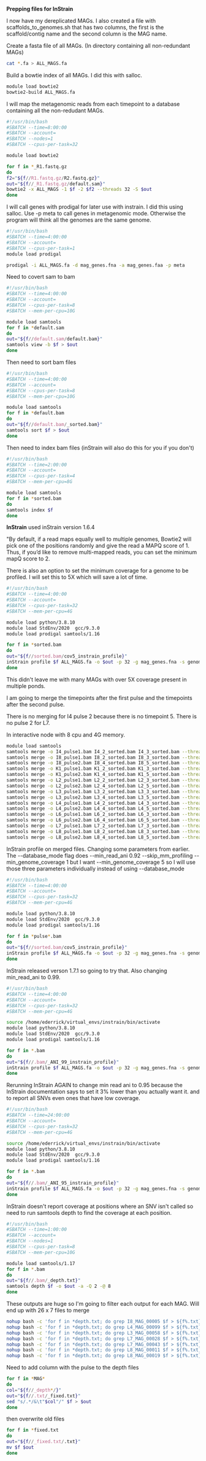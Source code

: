 **Prepping files for InStrain**

I now have my dereplicated MAGs. I also created a file with scaffolds_to_genomes.sh that has two columns, the first is the scaffold/contig name and the second column is the MAG name. 

Create a fasta file of all MAGs. (In directory containing all non-redundant MAGs)

```bash
cat *.fa > ALL_MAGS.fa
```

Build a bowtie index of all MAGs. I did this with salloc.

```bash
module load bowtie2
bowtie2-build ALL_MAGS.fa
```

I will map the metagenomic reads from each timepoint to a database containing all the non-redudant MAGs.

```bash
#!/usr/bin/bash
#SBATCH --time=8:00:00
#SBATCH --account=
#SBATCH --nodes=1
#SBATCH --cpus-per-task=32

module load bowtie2

for f in *_R1.fastq.gz
do
f2="${f//R1.fastq.gz/R2.fastq.gz}"
out="${f//_R1.fastq.gz/default.sam}"
bowtie2 -x ALL_MAGS -1 $f -2 $f2 --threads 32 -S $out
done
```

I will call genes with prodigal for later use with instrain. I did this using salloc. Use -p meta to call genes in metagenomic mode. Otherwise the program will think all the genomes are the same genome.

```bash
#!/usr/bin/bash
#SBATCH --time=4:00:00
#SBATCH --account=
#SBATCH --cpus-per-task=1
module load prodigal

prodigal -i ALL_MAGS.fa -d mag_genes.fna -a mag_genes.faa -p meta
```

Need to covert sam to bam

```bash
#!/usr/bin/bash
#SBATCH --time=4:00:00
#SBATCH --account=
#SBATCH --cpus-per-task=8
#SBATCH --mem-per-cpu=10G

module load samtools
for f in *default.sam
do
out="${f//default.sam/default.bam}"
samtools view -b $f > $out
done
```

Then need to sort bam files

```bash
#!/usr/bin/bash
#SBATCH --time=4:00:00
#SBATCH --account=
#SBATCH --cpus-per-task=8
#SBATCH --mem-per-cpu=10G

module load samtools
for f in *default.bam
do
out="${f//default.bam/_sorted.bam}"
samtools sort $f > $out
done
```

Then need to index bam files (inStrain will also do this for you if you don't)

```bash
#!/usr/bin/bash
#SBATCH --time=2:00:00
#SBATCH --account=
#SBATCH --cpus-per-task=4
#SBATCH --mem-per-cpu=8G

module load samtools
for f in *sorted.bam
do
samtools index $f
done
```
**InStrain**
used inStrain version 1.6.4

"By default, if a read maps equally well to multiple genomes, Bowtie2 will pick one of the positions randomly and give the read a MAPQ score of 1. Thus, if you’d like to remove multi-mapped reads, you can set the minimum mapQ score to 2. 

There is also an option to set the minimum coverage for a genome to be profiled. I will set this to 5X which will save a lot of time.

```bash
#!/usr/bin/bash
#SBATCH --time=4:00:00
#SBATCH --account=
#SBATCH --cpus-per-task=32
#SBATCH --mem-per-cpu=4G

module load python/3.8.10
module load StdEnv/2020  gcc/9.3.0
module load prodigal samtools/1.16

for f in *sorted.bam
do
out="${f//sorted.bam/cov5_instrain_profile}"
inStrain profile $f ALL_MAGS.fa -o $out -p 32 -g mag_genes.fna -s genome_scaffold.stb --min_mapq 1 --skip_mm_profiling --min_genome_coverage 5
done
```
This didn't leave me with many MAGs with over 5X coverage present in multiple ponds. 

I am going to merge the timepoints after the first pulse and the timepoints after the second pulse. 

There is no merging for I4 pulse 2 because there is no timepoint 5. There is no pulse 2 for L7.

In interactive node with 8 cpu and 4G memory.

```bash
module load samtools
samtools merge -o I4_pulse1.bam I4_2_sorted.bam I4_3_sorted.bam --threads 8
samtools merge -o I8_pulse1.bam I8_2_sorted.bam I8_3_sorted.bam --threads 8
samtools merge -o I8_pulse2.bam I8_4_sorted.bam I8_5_sorted.bam --threads 8
samtools merge -o K1_pulse1.bam K1_2_sorted.bam K1_3_sorted.bam --threads 8
samtools merge -o K1_pulse2.bam K1_4_sorted.bam K1_5_sorted.bam --threads 8
samtools merge -o L2_pulse1.bam L2_2_sorted.bam L2_3_sorted.bam --threads 8
samtools merge -o L2_pulse2.bam L2_4_sorted.bam L2_5_sorted.bam --threads 8
samtools merge -o L3_pulse1.bam L3_2_sorted.bam L3_3_sorted.bam --threads 8
samtools merge -o L3_pulse2.bam L3_4_sorted.bam L3_5_sorted.bam --threads 8
samtools merge -o L4_pulse1.bam L4_2_sorted.bam L4_3_sorted.bam --threads 8
samtools merge -o L4_pulse2.bam L4_4_sorted.bam L4_5_sorted.bam --threads 8
samtools merge -o L6_pulse1.bam L6_2_sorted.bam L6_3_sorted.bam --threads 8
samtools merge -o L6_pulse2.bam L6_4_sorted.bam L6_5_sorted.bam --threads 8
samtools merge -o L7_pulse1.bam L7_2_sorted.bam L7_3_sorted.bam --threads 8 
samtools merge -o L8_pulse1.bam L8_2_sorted.bam L8_3_sorted.bam --threads 8
samtools merge -o L8_pulse2.bam L8_4_sorted.bam L8_5_sorted.bam --threads 8
```

InStrain profile on merged files. Changing some parameters from earlier. The --database_mode flag does --min_read_ani 0.92 --skip_mm_profiling --min_genome_coverage 1 but I want --min_genome_coverage 5 so I will use those three parameters individually instead of using --database_mode

```bash
#!/usr/bin/bash
#SBATCH --time=4:00:00
#SBATCH --account=
#SBATCH --cpus-per-task=32
#SBATCH --mem-per-cpu=4G

module load python/3.8.10
module load StdEnv/2020  gcc/9.3.0
module load prodigal samtools/1.16

for f in *pulse*.bam
do
out="${f//sorted.bam/cov5_instrain_profile}"
inStrain profile $f ALL_MAGS.fa -o $out -p 32 -g mag_genes.fna -s genome_scaffold.stb --min_mapq 2 --min_read_ani 0.92 --skip_mm_profiling --min_genome_coverage 5
done
```

InStrain released verson 1.7.1 so going to try that. Also changing min_read_ani to 0.99.

```bash
#!/usr/bin/bash
#SBATCH --time=4:00:00
#SBATCH --account=
#SBATCH --cpus-per-task=32
#SBATCH --mem-per-cpu=4G

source /home/ederrick/virtual_envs/instrain/bin/activate
module load python/3.8.10
module load StdEnv/2020  gcc/9.3.0
module load prodigal samtools/1.16

for f in *.bam
do
out="${f//.bam/_ANI_99_instrain_profile}"
inStrain profile $f ALL_MAGS.fa -o $out -p 32 -g mag_genes.fna -s genome_scaffold.stb --min_mapq 2 --min_read_ani 0.99 --skip_mm_profiling --min_genome_coverage 5
done
```

Rerunning InStrain AGAIN to change min read ani to 0.95 because the InStrain documentation says to set it 3% lower than you actually want it. and to report all SNVs even ones that have low coverage.

```bash
#!/usr/bin/bash
#SBATCH --time=24:00:00
#SBATCH --account=
#SBATCH --cpus-per-task=32
#SBATCH --mem-per-cpu=4G

source /home/ederrick/virtual_envs/instrain/bin/activate
module load python/3.8.10
module load StdEnv/2020  gcc/9.3.0
module load prodigal samtools/1.16

for f in *.bam
do
out="${f//.bam/_ANI_95_instrain_profile}"
inStrain profile $f ALL_MAGS.fa -o $out -p 32 -g mag_genes.fna -s genome_scaffold.stb --min_mapq 2 --min_read_ani 0.95 --skip_mm_profiling --min_genome_coverage 5 --min_freq 0
done
```

InStrain doesn't report coverage at positions where an SNV isn't called so need to run samtools depth to find the coverage at each position.

```bash
#!/usr/bin/bash
#SBATCH --time=1:00:00
#SBATCH --account=
#SBATCH --nodes=1
#SBATCH --cpus-per-task=8
#SBATCH --mem-per-cpu=10G

module load samtools/1.17
for f in *.bam
do
out="${f//.bam/_depth.txt}"
samtools depth $f -o $out -a -Q 2 -@ 8
done
```

These outputs are huge so I'm going to filter each output for each MAG. Will end up with 26 x 7 files to merge

```bash
nohup bash -c 'for f in *depth.txt; do grep I8_MAG_00005 $f > ${f%.txt}_I8_MAG_00005.txt; done' &
nohup bash -c 'for f in *depth.txt; do grep L4_MAG_00099 $f > ${f%.txt}_L4_MAG_00099.txt; done' &
nohup bash -c 'for f in *depth.txt; do grep L3_MAG_00058 $f > ${f%.txt}_L3_MAG_00058.txt; done' &
nohup bash -c 'for f in *depth.txt; do grep L7_MAG_00028 $f > ${f%.txt}_L7_MAG_00028.txt; done' &
nohup bash -c 'for f in *depth.txt; do grep L7_MAG_00043 $f > ${f%.txt}_L7_MAG_00043.txt; done' &
nohup bash -c 'for f in *depth.txt; do grep L8_MAG_00011 $f > ${f%.txt}_L8_MAG_00011.txt; done' &
nohup bash -c 'for f in *depth.txt; do grep L8_MAG_00019 $f > ${f%.txt}_L8_MAG_00019.txt; done' &
```

Need to add column with the pulse to the depth files

```bash
for f in *MAG*
do
col="${f//_depth*/}"
out="${f//.txt/_fixed.txt}"
sed "s/.*/&\t"$col"/" $f > $out
done
```

then overwrite old files

```bash
for f in *fixed.txt
do
out="${f//_fixed.txt/.txt}"
mv $f $out
done
```







